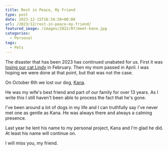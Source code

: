 ```yaml
---
title: Rest in Peace, My Friend
type: post
date: 2023-12-15T16:34:58+00:00
url: /2023/12/rest-in-peace-my-friend/
featured_image: /images/2022/07/meet-kana.jpg
categories:
  - Personal
tags:
  - Pets
---
```


The disaster that has been 2023 has continued unabated for us. First it was [losing our cat Lindy][1] in February. Then my mom passed in April. I was hoping we were done at that point, but that was not the case.

On October 6th we lost our dog, [Kana][2].

He was my wife's best friend and part of our family for over 13 years. As I write this I still haven't been able to process the fact that he's gone.

I've been around a lot of dogs in my life and I can truthfully say I've never met one as gentle as Kana. He was always there and always a calming presence.

Last year he lent his name to my personal project, Kana and I'm glad he did. At least his name will continue on.

I will miss you, my friend.

 [1]: /2023/02/so-long-my-friend/
 [2]: /2022/07/meet-kana/